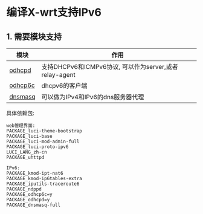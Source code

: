 # 编译X-wrt支持IPv6

## 1. 需要模块支持

|模块|作用|
|---|---|
|[odhcpd](#)|支持DHCPv6和ICMPv6协议, 可以作为server,或者relay-agent|
|[odhcp6c](#)|dhcpv6的客户端|
|[dnsmasq](#)|可以做为IPv4和IPv6的dns服务器代理|

具体依赖包:
```
web管理界面:
PACKAGE_luci-theme-bootstrap
PACKAGE_luci-base
PACKAGE_luci-mod-admin-full
PACKAGE_luci-proto-ipv6
LUCI_LANG_zh-cn
PACKAGE_uhttpd
```
```
IPv6:
PACKAGE_kmod-ipt-nat6
PACKAGE_kmod-ip6tables-extra
PACKAGE_iputils-traceroute6
PACKAGE_ndppd
PACKAGE_odhcp6c=y
PACKAGE_odhcpd=y
PACKAGE_dnsmasq-full
```
